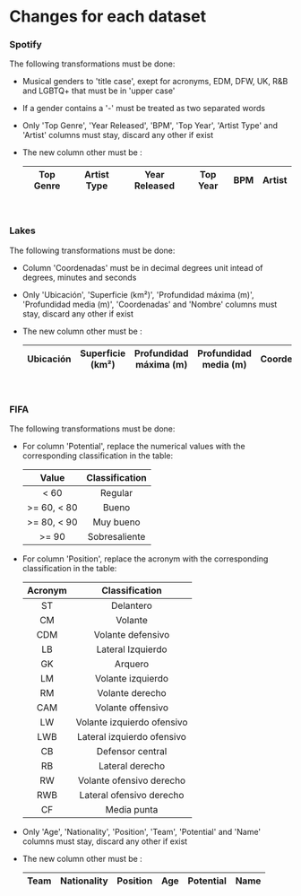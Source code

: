 # Changes for each dataset

### Spotify

The following transformations must be done:

- Musical genders to 'title case', exept for acronyms, EDM, DFW, UK, R&B and LGBTQ+ that must be in 'upper case'

- If a gender contains a '-' must be treated as two separated words

- Only 'Top Genre', 'Year Released', 'BPM', 'Top Year', 'Artist Type' and 'Artist' columns must stay, discard any other if exist

- The new column other must be :

    | Top Genre | Artist Type | Year Released | Top Year | BPM | Artist |
    | :-: | :-: | :-: | :-: | :-: | :-: |

<br>

### Lakes

The following transformations must be done:

- Column 'Coordenadas' must be in decimal degrees unit intead of degrees, minutes and seconds

- Only 'Ubicación', 'Superficie (km²)', 'Profundidad máxima (m)', 'Profundidad media (m)', 'Coordenadas' and 'Nombre' columns must stay, discard any other if exist

- The new column other must be :

    | Ubicación | Superficie (km²) | Profundidad máxima (m) | Profundidad media (m) | Coordenadas | Nombre |
    | :-: | :-: | :-: | :-: | :-: | :-: |

<br>

### FIFA

The following transformations must be done:

- For column 'Potential', replace the numerical values with the corresponding classification in the table:

    | Value | Classification |
    | :-: | :-: |
    | < 60 | Regular |
    | >= 60, < 80 | Bueno |
    | >= 80, < 90 | Muy bueno |
    | >= 90 | Sobresaliente |

- For column 'Position', replace the acronym with the corresponding classification in the table:

    | Acronym | Classification |
    | :-: | :-: |
    | ST | Delantero |
    | CM | Volante |
    | CDM | Volante defensivo |
    | LB | Lateral Izquierdo |
    | GK | Arquero |
    | LM | Volante izquierdo |
    | RM | Volante derecho |
    | CAM | Volante offensivo |
    | LW | Volante izquierdo ofensivo |
    | LWB | Lateral izquierdo ofensivo |
    | CB | Defensor central |
    | RB | Lateral derecho |
    | RW | Volante ofensivo derecho |
    | RWB | Lateral ofensivo derecho |
    | CF | Media punta |
    

- Only 'Age', 'Nationality', 'Position', 'Team', 'Potential' and 'Name' columns must stay, discard any other if exist

- The new column other must be :

    | Team | Nationality | Position | Age | Potential | Name |
    | :-: | :-: | :-: | :-: | :-: | :-: |